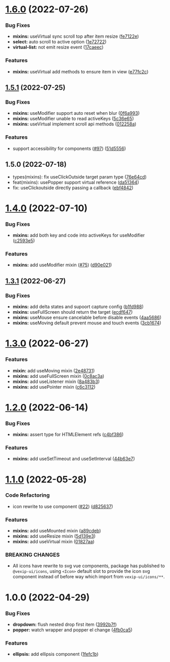 # [1.6.0](https://github.com/qmhc/vexip-ui/compare/mixins@1.5.1...mixins@1.6.0) (2022-07-26)

### Bug Fixes

- **mixins:** useVirtual sync scroll top after item resize ([fe7122e](https://github.com/qmhc/vexip-ui/commit/fe7122e2a4449608a267959ecc4a874db4480d30))
- **select:** auto scroll to active option ([1e72722](https://github.com/qmhc/vexip-ui/commit/1e727223698006a35c7a88af207f2e3027fef0e4))
- **virtual-list:** not emit resize event ([17caeec](https://github.com/qmhc/vexip-ui/commit/17caeec1f71d1bb70aab5b6a56bf1e196df9c690))

### Features

- **mixins:** useVirtual add methods to ensure item in view ([e77fc2c](https://github.com/qmhc/vexip-ui/commit/e77fc2cab89811c9aafee60152879cc95715453d))

## [1.5.1](https://github.com/qmhc/vexip-ui/compare/mixins@1.5.0...mixins@1.5.1) (2022-07-25)

### Bug Fixes

- **mixins:** useModifier support auto reset when blur ([0f6a993](https://github.com/qmhc/vexip-ui/commit/0f6a993096fd81b5d6254137247463fc889f44fd))
- **mixins:** useModifier unable to read activeKeys ([5c36e65](https://github.com/qmhc/vexip-ui/commit/5c36e658b97914f8d09c3aec39b8768329049ff1))
- **mixins:** useVirtual implement scroll api methods ([012258a](https://github.com/qmhc/vexip-ui/commit/012258a61bf3965d43e36a635b597e819a6e96b0))

### Features

- support accessibility for components ([#97](https://github.com/qmhc/vexip-ui/issues/97)) ([51d5556](https://github.com/qmhc/vexip-ui/commit/51d555612d72ae495569cfbf56472d6764ac3dce))

## 1.5.0 (2022-07-18)

- types(mixins): fix useClickOutside target param type ([76e64cd](https://github.com/qmhc/vexip-ui/commit/76e64cd))
- feat(mixins): usePopper support virtual reference ([da51364](https://github.com/qmhc/vexip-ui/commit/da51364))
- fix: useClickoutside directly passing a callback ([ebf4842](https://github.com/qmhc/vexip-ui/commit/ebf4842))

# [1.4.0](https://github.com/qmhc/vexip-ui/compare/mixins@1.3.1...mixins@1.4.0) (2022-07-10)

### Bug Fixes

- **mixins:** add both key and code into activeKeys for useModifier ([c2593e5](https://github.com/qmhc/vexip-ui/commit/c2593e5aebb65e8c7619a27cd975eb1b80ff8c09))

### Features

- **mixins:** add useModifier mixin ([#75](https://github.com/qmhc/vexip-ui/issues/75)) ([d90e021](https://github.com/qmhc/vexip-ui/commit/d90e02157525c3d0b8bf6e5b15873b076a4f9dee))

## [1.3.1](https://github.com/qmhc/vexip-ui/compare/mixins@1.3.0...mixins@1.3.1) (2022-06-27)

### Bug Fixes

- **mixins:** add delta states and supoort capture config ([b1fd988](https://github.com/qmhc/vexip-ui/commit/b1fd988548689f047fe6a48954830ff9639b1c6e))
- **mixins:** useFullScreen should return the target ([ecdf647](https://github.com/qmhc/vexip-ui/commit/ecdf647174d391c937525bb5cd0bd33ceba66a1a))
- **mixins:** useMouse ensure cancelable before disable events ([4aa5686](https://github.com/qmhc/vexip-ui/commit/4aa5686a682ea8f5857303dc1e23db3bedac4899))
- **mixins:** useMoving default prevent mouse and touch events ([3cb1674](https://github.com/qmhc/vexip-ui/commit/3cb167467d95d16c1f5f8cc1ae2ef35f34cdf8af))

# [1.3.0](https://github.com/qmhc/vexip-ui/compare/mixins@1.2.0...mixins@1.3.0) (2022-06-27)

### Features

- **mixin:** add useMoving mixin ([2e48731](https://github.com/qmhc/vexip-ui/commit/2e4873162aea74d54972e2cbc6de751db588ec6c))
- **mixins:** add useFullScreen mixin ([0c8ac3a](https://github.com/qmhc/vexip-ui/commit/0c8ac3a23335828a3a1d9b8db0562e58115853de))
- **mixins:** add useListener mixin ([8a483b3](https://github.com/qmhc/vexip-ui/commit/8a483b3d3195f216c8501f5f5297555c1b769494))
- **mixins:** add usePointer mixin ([c6c3112](https://github.com/qmhc/vexip-ui/commit/c6c3112f65a6e245296ff3ba6eadd98274dfa80d))

# [1.2.0](https://github.com/qmhc/vexip-ui/compare/mixins@1.1.0...mixins@1.2.0) (2022-06-14)

### Bug Fixes

- **mixins:** assert type for HTMLElement refs ([c4bf386](https://github.com/qmhc/vexip-ui/commit/c4bf3866a14d341761ececc97a441c2206ffb398))

### Features

- **mixins:** add useSetTimeout and useSetInterval ([44b63e7](https://github.com/qmhc/vexip-ui/commit/44b63e7bdb5c31f0d7712cf4f8dcf9535ac581d4))

# [1.1.0](https://github.com/qmhc/vexip-ui/compare/mixins@1.0.0...mixins@1.1.0) (2022-05-28)

### Code Refactoring

- icon rewrite to use component ([#22](https://github.com/qmhc/vexip-ui/issues/22)) ([d825637](https://github.com/qmhc/vexip-ui/commit/d82563709def1c65ee548d5ecfb09e296ac6c53a))

### Features

- **mixins:** add useMounted mixin ([a89cdeb](https://github.com/qmhc/vexip-ui/commit/a89cdeb61a6eb9c5e7ff0455f017a72d944e5509))
- **mixins:** add useResize mixin ([5d139e3](https://github.com/qmhc/vexip-ui/commit/5d139e3cca81bf5803e467fddf56f36befc41765))
- **mixins:** add useVirtual mixin ([01827aa](https://github.com/qmhc/vexip-ui/commit/01827aa25611c737d50d9e62b6b98d1e951abd6e))

### BREAKING CHANGES

- All icons have rewrite to svg vue components, package has published to
  `@vexip-ui/icons`, using `<Icon>` default slot to provide the icon svg component instead of before
  way which import from `vexip-ui/icons/**`.

# 1.0.0 (2022-04-29)

### Bug Fixes

- **dropdown:** flush nested drop first item ([3992b7f](https://github.com/qmhc/vexip-ui/commit/3992b7f20d5a5a93e400dec123b787fb73a36d81))
- **popper:** watch wrapper and popper el change ([4fb0ca5](https://github.com/qmhc/vexip-ui/commit/4fb0ca568322df5b2046b5f985337f8dc78ef381))

### Features

- **ellipsis:** add ellipsis component ([1fefc1b](https://github.com/qmhc/vexip-ui/commit/1fefc1b1546db69299952d957e15de842f89eab8))
